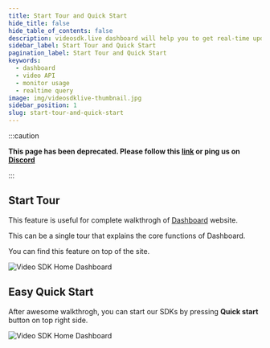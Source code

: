 ```yaml
---
title: Start Tour and Quick Start
hide_title: false
hide_table_of_contents: false
description: videosdk.live dashboard will help you to get real-time updates of all the meetings, live streams and videos. It will also help you to monitor services.
sidebar_label: Start Tour and Quick Start
pagination_label: Start Tour and Quick Start
keywords:
  - dashboard
  - video API
  - monitor usage
  - realtime query
image: img/videosdklive-thumbnail.jpg
sidebar_position: 1
slug: start-tour-and-quick-start
---
```


:::caution

**This page has been deprecated. Please follow this [link](https://docs.videosdk.live/) or ping us on [Discord](https://discord.gg/videosdk-live-876774498798551130)**

:::

## Start Tour

This feature is useful for complete walkthrogh of [Dashboard](https://app.videosdk.live/) website.

This can be a single tour that explains the core functions of Dashboard.

You can find this feature on top of the site.

![Video SDK Home Dashboard](/img/dashboard/start-tour.png)

## Easy Quick Start

After awesome walkthrogh, you can start our SDKs by pressing **Quick start** button on top right side.

![Video SDK Home Dashboard](/img/dashboard/quick-start.png)
